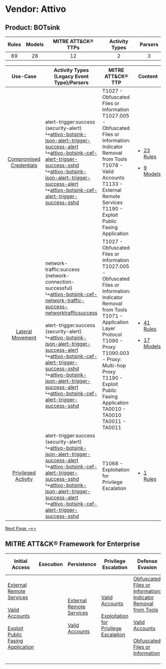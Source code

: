 Vendor: Attivo
==============
Product: BOTsink
----------------
| Rules | Models | MITRE ATT&CK® TTPs | Activity Types | Parsers |
|:-----:|:------:|:------------------:|:--------------:|:-------:|
|  69   |   28   |         12         |       2        |    3    |

|    Use-Case    | Activity Types (Legacy Event Type)/Parsers    | MITRE ATT&CK® TTP    | Content    |
|:----:| ---- | ---- | ---- |
| [Compromised Credentials](../../../UseCases/uc_compromised_credentials.md) |  alert-trigger:success (security-alert)<br> ↳[attivo-botsink-json-alert-trigger-success-alert](Ps/pC_attivobotsinkjsonalerttriggersuccessalert.md)<br> ↳[attivo-botsink-cef-alert-trigger-success-sshd](Ps/pC_attivobotsinkcefalerttriggersuccesssshd.md)<br> ↳[attivo-botsink-json-alert-trigger-success-alert](Ps/pC_attivobotsinkjsonalerttriggersuccessalert.md)<br> ↳[attivo-botsink-cef-alert-trigger-success-sshd](Ps/pC_attivobotsinkcefalerttriggersuccesssshd.md)<br>    | T1027 - Obfuscated Files or Information<br>T1027.005 - Obfuscated Files or Information: Indicator Removal from Tools<br>T1078 - Valid Accounts<br>T1133 - External Remote Services<br>T1190 - Exploit Public Fasing Application<br>    | [<ul><li>23 Rules</li></ul><ul><li>9 Models</li></ul>](RM/r_m_attivo_botsink_Compromised_Credentials.md) |
|        [Lateral Movement](../../../UseCases/uc_lateral_movement.md)        |  network-traffic:success (network-connection-successful)<br> ↳[attivo-botsink-cef-network-traffic-success-networktrafficsuccess](Ps/pC_attivobotsinkcefnetworktrafficsuccessnetworktrafficsuccess.md)<br><br> alert-trigger:success (security-alert)<br> ↳[attivo-botsink-json-alert-trigger-success-alert](Ps/pC_attivobotsinkjsonalerttriggersuccessalert.md)<br> ↳[attivo-botsink-cef-alert-trigger-success-sshd](Ps/pC_attivobotsinkcefalerttriggersuccesssshd.md)<br> ↳[attivo-botsink-json-alert-trigger-success-alert](Ps/pC_attivobotsinkjsonalerttriggersuccessalert.md)<br> ↳[attivo-botsink-cef-alert-trigger-success-sshd](Ps/pC_attivobotsinkcefalerttriggersuccesssshd.md)<br> | T1027 - Obfuscated Files or Information<br>T1027.005 - Obfuscated Files or Information: Indicator Removal from Tools<br>T1071 - Application Layer Protocol<br>T1090 - Proxy<br>T1090.003 - Proxy: Multi-hop Proxy<br>T1190 - Exploit Public Fasing Application<br>TA0010 - TA0010<br>TA0011 - TA0011<br> | [<ul><li>41 Rules</li></ul><ul><li>17 Models</li></ul>](RM/r_m_attivo_botsink_Lateral_Movement.md)       |
|     [Privileged Activity](../../../UseCases/uc_privileged_activity.md)     |  alert-trigger:success (security-alert)<br> ↳[attivo-botsink-json-alert-trigger-success-alert](Ps/pC_attivobotsinkjsonalerttriggersuccessalert.md)<br> ↳[attivo-botsink-cef-alert-trigger-success-sshd](Ps/pC_attivobotsinkcefalerttriggersuccesssshd.md)<br> ↳[attivo-botsink-json-alert-trigger-success-alert](Ps/pC_attivobotsinkjsonalerttriggersuccessalert.md)<br> ↳[attivo-botsink-cef-alert-trigger-success-sshd](Ps/pC_attivobotsinkcefalerttriggersuccesssshd.md)<br>    | T1068 - Exploitation for Privilege Escalation<br>    | [<ul><li>1 Rules</li></ul>](RM/r_m_attivo_botsink_Privileged_Activity.md)    |
[Next Page -->>](2_ds_attivo_botsink.md)

MITRE ATT&CK® Framework for Enterprise
--------------------------------------
| Initial Access                                                                                                                                                                                                                         | Execution | Persistence                                                                                                                                      | Privilege Escalation                                                                                                                                          | Defense Evasion                                                                                                                                                                                                                                                               | Credential Access | Discovery | Lateral Movement | Collection | Command and Control                                                                                                                                                                                                      | Exfiltration | Impact |
| -------------------------------------------------------------------------------------------------------------------------------------------------------------------------------------------------------------------------------------- | --------- | ------------------------------------------------------------------------------------------------------------------------------------------------ | ------------------------------------------------------------------------------------------------------------------------------------------------------------- | ----------------------------------------------------------------------------------------------------------------------------------------------------------------------------------------------------------------------------------------------------------------------------- | ----------------- | --------- | ---------------- | ---------- | ------------------------------------------------------------------------------------------------------------------------------------------------------------------------------------------------------------------------ | ------------ | ------ |
| [External Remote Services](https://attack.mitre.org/techniques/T1133)<br><br>[Valid Accounts](https://attack.mitre.org/techniques/T1078)<br><br>[Exploit Public Fasing Application](https://attack.mitre.org/techniques/T1190)<br><br> |           | [External Remote Services](https://attack.mitre.org/techniques/T1133)<br><br>[Valid Accounts](https://attack.mitre.org/techniques/T1078)<br><br> | [Valid Accounts](https://attack.mitre.org/techniques/T1078)<br><br>[Exploitation for Privilege Escalation](https://attack.mitre.org/techniques/T1068)<br><br> | [Obfuscated Files or Information: Indicator Removal from Tools](https://attack.mitre.org/techniques/T1027/005)<br><br>[Valid Accounts](https://attack.mitre.org/techniques/T1078)<br><br>[Obfuscated Files or Information](https://attack.mitre.org/techniques/T1027)<br><br> |                   |           |                  |            | [Proxy: Multi-hop Proxy](https://attack.mitre.org/techniques/T1090/003)<br><br>[Application Layer Protocol](https://attack.mitre.org/techniques/T1071)<br><br>[Proxy](https://attack.mitre.org/techniques/T1090)<br><br> |              |        |